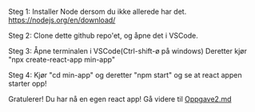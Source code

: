 Steg 1: Installer Node dersom du ikke allerede har det. https://nodejs.org/en/download/

Steg 2: Clone dette github repo'et, og åpne det i VSCode.

Steg 3: Åpne terminalen i VSCode(Ctrl-shift-ø på windows) Deretter kjør "npx create-react-app min-app"

Steg 4: Kjør "cd min-app" og deretter "npm start" og se at react appen starter opp!

Gratulerer! Du har nå en egen react app! 
Gå videre til [Oppgave2.md](https://github.com/bouvet-bergen/echo-workshop-react/blob/main/Oppgave2.md)
